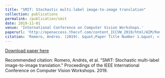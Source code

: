 ```yaml
---
title: "SMIT: Stochastic multi-label image-to-image translation"
collection: publications
permalink: /publication/smit
date: 2019-11-01
venue: 'International Conference on Computer Vision Workshops.'
paperurl: 'http://openaccess.thecvf.com/content_ICCVW_2019/html/AIM/Romero_SMIT_Stochastic_Multi-Label_Image-to-Image_Translation_ICCVW_2019_paper.html'
citation: 'Romero, Andres. (2019). &quot;Paper Title Number 1.&quot; <i>Journal 1</i>. 1(1).'
---
```


[Download paper here](http://academicpages.github.io/files/paper1.pdf)

Recommended citation: Romero, Andrés, et al. "SMIT: Stochastic multi-label image-to-image translation." Proceedings of the IEEE International Conference on Computer Vision Workshops. 2019.
